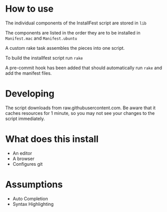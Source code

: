 # How to use

The individual components of the InstallFest script are stored in `lib`

The components are listed in the order they are to be installed in `Manifest.mac` and `Manifest.ubuntu`

A custom rake task assembles the pieces into one script.

To build the installfest script run `rake`

A pre-commit hook has been added that should automatically run `rake`
and add the manifest files.

# Developing
The script downloads from raw.githubusercontent.com. Be aware that it caches resources for 1 minute, so you may not see your changes to the script immediately.

# What does this install

- An editor
- A browser
- Configures git

# Assumptions

- Auto Completion
- Syntax Highlighting
